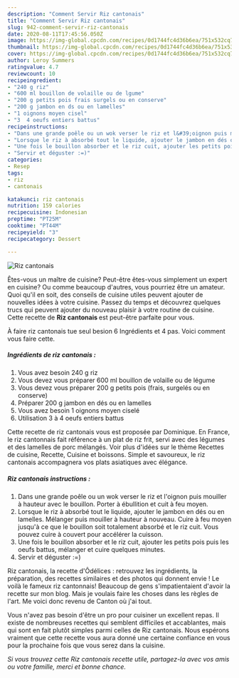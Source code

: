 ```yaml
---
description: "Comment Servir Riz cantonais"
title: "Comment Servir Riz cantonais"
slug: 942-comment-servir-riz-cantonais
date: 2020-08-11T17:45:56.050Z
image: https://img-global.cpcdn.com/recipes/0d1744fc4d36b6ea/751x532cq70/riz-cantonais-photo-principale-de-la-recette.jpg
thumbnail: https://img-global.cpcdn.com/recipes/0d1744fc4d36b6ea/751x532cq70/riz-cantonais-photo-principale-de-la-recette.jpg
cover: https://img-global.cpcdn.com/recipes/0d1744fc4d36b6ea/751x532cq70/riz-cantonais-photo-principale-de-la-recette.jpg
author: Leroy Summers
ratingvalue: 4.7
reviewcount: 10
recipeingredient:
- "240 g riz"
- "600 ml bouillon de volaille ou de lgume"
- "200 g petits pois frais surgels ou en conserve"
- "200 g jambon en ds ou en lamelles"
- "1 oignons moyen cisel"
- "3  4 oeufs entiers battus"
recipeinstructions:
- "Dans une grande poêle ou un wok verser le riz et l&#39;oignon puis mouiller à hauteur avec le bouillon. Porter à ébullition et cuit à feu moyen."
- "Lorsque le riz à absorbé tout le liquide, ajouter le jambon en dés ou en lamelles. Mélanger puis mouiller à hauteur à nouveau. Cuire à feu moyen jusqu&#39;à ce que le bouillon soit totalement absorbé et le riz cuit. Vous pouvez cuire à couvert pour accélérer la cuisson."
- "Une fois le bouillon absorber et le riz cuit, ajouter les petits pois puis les oeufs battus, mélanger et cuire quelques minutes."
- "Servir et déguster :=)"
categories:
- Resep
tags:
- riz
- cantonais

katakunci: riz cantonais 
nutrition: 159 calories
recipecuisine: Indonesian
preptime: "PT25M"
cooktime: "PT44M"
recipeyield: "3"
recipecategory: Dessert

---
```



![Riz cantonais](https://img-global.cpcdn.com/recipes/0d1744fc4d36b6ea/751x532cq70/riz-cantonais-photo-principale-de-la-recette.jpg)

Êtes-vous un maître de cuisine? Peut-être êtes-vous simplement un expert en cuisine? Ou comme beaucoup d'autres, vous pourriez être un amateur. Quoi qu'il en soit, des conseils de cuisine utiles peuvent ajouter de nouvelles idées à votre cuisine. Passez du temps et découvrez quelques trucs qui peuvent ajouter du nouveau plaisir à votre routine de cuisine. Cette recette de <strong> Riz cantonais </strong> est peut-être parfaite pour vous.

<!--inarticleads1-->

À faire riz cantonais tue seul besion 6 Ingrédients et 4 pas. Voici comment vous faire cette.

##### Ingrédients de riz cantonais :

1. Vous avez besoin 240 g riz
1. Vous devez vous préparer 600 ml bouillon de volaille ou de légume
1. Vous devez vous préparer 200 g petits pois (frais, surgelés ou en conserve)
1. Préparer 200 g jambon en dés ou en lamelles
1. Vous avez besoin 1 oignons moyen ciselé
1. Utilisation 3 à 4 oeufs entiers battus


Cette recette de riz cantonais vous est proposée par Dominique. En France, le riz cantonnais fait référence à un plat de riz frit, servi avec des légumes et des lamelles de porc mélangés. Voir plus d&#39;idées sur le thème Recettes de cuisine, Recette, Cuisine et boissons. Simple et savoureux, le riz cantonais accompagnera vos plats asiatiques avec élégance. 

<!--inarticleads2-->

##### Riz cantonais instructions :

1. Dans une grande poêle ou un wok verser le riz et l&#39;oignon puis mouiller à hauteur avec le bouillon. Porter à ébullition et cuit à feu moyen.
1. Lorsque le riz à absorbé tout le liquide, ajouter le jambon en dés ou en lamelles. Mélanger puis mouiller à hauteur à nouveau. Cuire à feu moyen jusqu&#39;à ce que le bouillon soit totalement absorbé et le riz cuit. Vous pouvez cuire à couvert pour accélérer la cuisson.
1. Une fois le bouillon absorber et le riz cuit, ajouter les petits pois puis les oeufs battus, mélanger et cuire quelques minutes.
1. Servir et déguster :=)


Riz cantonais, la recette d&#39;Ôdélices : retrouvez les ingrédients, la préparation, des recettes similaires et des photos qui donnent envie ! Le voilà le fameux riz cantonnais! Beaucoup de gens s&#39;impatientaient d&#39;avoir la recette sur mon blog. Mais je voulais faire les choses dans les règles de l&#39;art. Me voici donc revenu de Canton où j&#39;ai tout. 

<!--inarticleads1-->

<p>
Vous n'avez pas besoin d'être un pro pour cuisiner un excellent repas. Il existe de nombreuses recettes qui semblent difficiles et accablantes, mais qui sont en fait plutôt simples parmi celles de Riz cantonais. Nous espérons vraiment que cette recette vous aura donné une certaine confiance en vous pour la prochaine fois que vous serez dans la cuisine.
</p>

<p>
<i>Si vous trouvez cette Riz cantonais recette utile, partagez-la avec vos amis ou votre famille, merci et bonne chance.</i>
</p>

